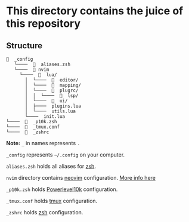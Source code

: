 # This directory contains the juice of this repository

## Structure
```
📂  _config
   └────  📄  aliases.zsh
   └────  📂 nvim
     └────  📂  lua/
       │  └────  📂  editor/
       │  └────  📂  mapping/
       │  └────  📂  plugrc/
       │  │  └────  📂  lsp/
       │  └────  📂  ui/
       │  ├────  plugins.lua
       │  └────  utils.lua
       └────  init.lua
└────  📄  _p10k.zsh
└────  📄  _tmux.conf
└────  📄  _zshrc
```

**Note:** `_` in names represents `.`

`_config` represents `~/.config` on your computer.

`aliases.zsh` holds all aliases for [zsh](https://zsh.sourceforge.io).

`nvim` directory contains [neovim](https://neovim.io) configuration. [More info here](https://github.com/Roiqk7/dotfiles/blob/main/src/_config/nvim/README.md)

`_p10k.zsh` holds [Powerlevel10k](https://github.com/romkatv/powerlevel10k) configuration.

`_tmux.conf` holds [tmux](https://github.com/tmux/tmux/wiki) configuration.

`_zshrc` holds [zsh](https://zsh.sourceforge.io) configuration.
